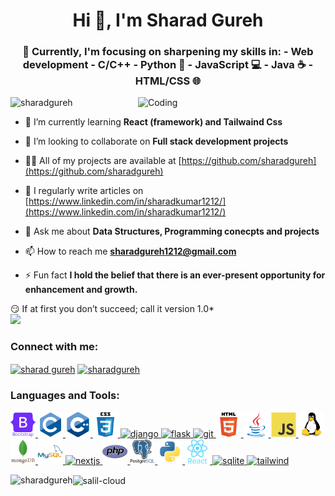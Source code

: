 <div align="center">
</div>

<h1 align="center">Hi 👋, I'm Sharad Gureh</h1>
<h3 align="center">🌟 Currently, I'm focusing on sharpening my skills in:
   - Web development
   - C/C++
   - Python 🐍
   - JavaScript 💻
   - Java ☕
   - HTML/CSS 🌐
   
   </h3>
<img align="right" alt="Coding" width="300" margin-top="30px" src="https://media3.giphy.com/media/L8K62iTDkzGX6/giphy.gif?cid=ecf05e47496e1tdrjzuuscged6sdswjjdk2tf9tckcoutv5h&ep=v1_gifs_search&rid=giphy.gif&ct=g">


<p align="left"> <img src="https://komarev.com/ghpvc/?username=sharadgureh&label=Profile%20views&color=0e75b6&style=flat" alt="sharadgureh" /> </p>

- 🌱 I’m currently learning **React (framework) and Tailwaind Css**

- 👯 I’m looking to collaborate on **Full stack development projects**

- 👨‍💻 All of my projects are available at [https://github.com/sharadgureh](https://github.com/sharadgureh)

- 📝 I regularly write articles on [https://www.linkedin.com/in/sharadkumar1212/](https://www.linkedin.com/in/sharadkumar1212/)

- 💬 Ask me about **Data Structures, Programming conecpts and projects**

- 📫 How to reach me **sharadgureh1212@gmail.com**

- ⚡ Fun fact **I hold the belief that there is an ever-present opportunity for enhancement and growth.**

:smirk:  If at first you don’t succeed; call it version 1.0*
<br>
<img src="https://media3.giphy.com/media/YTzh3zw4mj1XpjjiIb/giphy.gif?cid=ecf05e47icgoraoa97oq2kvgw765rzfew3k8brdcd214boco&ep=v1_gifs_search&rid=giphy.gif&ct=g" width='300'>

<h3 align="left">Connect with me:</h3>
<p align="left">
<a href="https://www.linkedin.com/in/sharadkumar1212/" target="blank"><img align="center" src="https://cdn.worldvectorlogo.com/logos/linkedin-icon-2.svg" alt="sharad gureh" height="30" width="40" /></a>
<a href="https://stackoverflow.com/users/19984920/sharad-gureh" target="blank"><img align="center" src="https://upload.wikimedia.org/wikipedia/commons/thumb/e/ef/Stack_Overflow_icon.svg/1200px-Stack_Overflow_icon.svg.png" alt="sharadgureh" height="30" width="40" /></a>
</p>

<h3 align="left">Languages and Tools:</h3>
<p align="left"> </a> <a href="https://getbootstrap.com" target="_blank" rel="noreferrer"> <img src="https://raw.githubusercontent.com/devicons/devicon/master/icons/bootstrap/bootstrap-plain-wordmark.svg" alt="bootstrap" width="40" height="40"/> </a> <a href="https://www.cprogramming.com/" target="_blank" rel="noreferrer"> <img src="https://raw.githubusercontent.com/devicons/devicon/master/icons/c/c-original.svg" alt="c" width="40" height="40"/> </a> <a href="https://www.w3schools.com/cpp/" target="_blank" rel="noreferrer"> <img src="https://raw.githubusercontent.com/devicons/devicon/master/icons/cplusplus/cplusplus-original.svg" alt="cplusplus" width="40" height="40"/> </a> <a href="https://www.w3schools.com/css/" target="_blank" rel="noreferrer"> <img src="https://raw.githubusercontent.com/devicons/devicon/master/icons/css3/css3-original-wordmark.svg" alt="css3" width="40" height="40"/> </a> <a href="https://www.djangoproject.com/" target="_blank" rel="noreferrer"> <img src="https://cdn.worldvectorlogo.com/logos/django.svg" alt="django" width="40" height="40"/> </a> <a href="https://flask.palletsprojects.com/" target="_blank" rel="noreferrer"> <img src="https://www.vectorlogo.zone/logos/pocoo_flask/pocoo_flask-icon.svg" alt="flask" width="40" height="40"/> </a> <a href="https://git-scm.com/" target="_blank" rel="noreferrer"> <img src="https://www.vectorlogo.zone/logos/git-scm/git-scm-icon.svg" alt="git" width="40" height="40"/> </a> <a href="https://www.w3.org/html/" target="_blank" rel="noreferrer"> <img src="https://raw.githubusercontent.com/devicons/devicon/master/icons/html5/html5-original-wordmark.svg" alt="html5" width="40" height="40"/> </a> <a href="https://www.java.com" target="_blank" rel="noreferrer"> <img src="https://raw.githubusercontent.com/devicons/devicon/master/icons/java/java-original.svg" alt="java" width="40" height="40"/> </a> <a href="https://developer.mozilla.org/en-US/docs/Web/JavaScript" target="_blank" rel="noreferrer"> <img src="https://raw.githubusercontent.com/devicons/devicon/master/icons/javascript/javascript-original.svg" alt="javascript" width="40" height="40"/> </a> <a href="https://www.linux.org/" target="_blank" rel="noreferrer"> <img src="https://raw.githubusercontent.com/devicons/devicon/master/icons/linux/linux-original.svg" alt="linux" width="40" height="40"/> </a> <a href="https://www.mongodb.com/" target="_blank" rel="noreferrer"> <img src="https://raw.githubusercontent.com/devicons/devicon/master/icons/mongodb/mongodb-original-wordmark.svg" alt="mongodb" width="40" height="40"/> </a> <a href="https://www.mysql.com/" target="_blank" rel="noreferrer"> <img src="https://raw.githubusercontent.com/devicons/devicon/master/icons/mysql/mysql-original-wordmark.svg" alt="mysql" width="40" height="40"/> </a> <a href="https://nextjs.org/" target="_blank" rel="noreferrer"> <img src="https://cdn.worldvectorlogo.com/logos/nextjs-2.svg" alt="nextjs" width="40" height="40"/> </a> <a href="https://www.php.net" target="_blank" rel="noreferrer"> <img src="https://raw.githubusercontent.com/devicons/devicon/master/icons/php/php-original.svg" alt="php" width="40" height="40"/> </a> <a href="https://www.postgresql.org" target="_blank" rel="noreferrer"> <img src="https://raw.githubusercontent.com/devicons/devicon/master/icons/postgresql/postgresql-original-wordmark.svg" alt="postgresql" width="40" height="40"/> </a> <a href="https://www.python.org" target="_blank" rel="noreferrer"> <img src="https://raw.githubusercontent.com/devicons/devicon/master/icons/python/python-original.svg" alt="python" width="40" height="40"/> </a> <a href="https://reactjs.org/" target="_blank" rel="noreferrer"> <img src="https://raw.githubusercontent.com/devicons/devicon/master/icons/react/react-original-wordmark.svg" alt="react" width="40" height="40"/> </a> <a href="https://www.sqlite.org/" target="_blank" rel="noreferrer"> <img src="https://www.vectorlogo.zone/logos/sqlite/sqlite-icon.svg" alt="sqlite" width="40" height="40"/> </a> <a href="https://tailwindcss.com/" target="_blank" rel="noreferrer"> <img src="https://www.vectorlogo.zone/logos/tailwindcss/tailwindcss-icon.svg" alt="tailwind" width="40" height="40"/> </a> </p>


<p><img align="left" src="https://github-readme-stats.vercel.app/api/top-langs?username=sharadgureh&show_icons=true&locale=en&layout=compact" alt="sharadgureh" /></p>
<p><img align="center" src="https://github-readme-streak-stats.herokuapp.com/?user=sharadgureh&" alt="salil-cloud" /></p>

